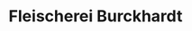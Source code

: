---
title: "Fleischerei Burckhardt"
url: /neustadt-in-sachsen/fleischerei-burckhardt/
shop: Metzgerei
---